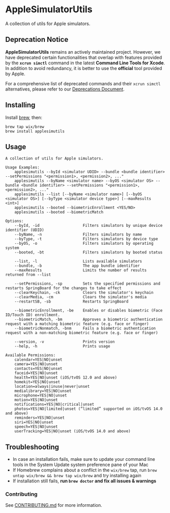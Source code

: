 # AppleSimulatorUtils
A collection of utils for Apple simulators.

## Deprecation Notice

**AppleSimulatorUtils** remains an actively maintained project.
However, we have deprecated certain functionalities that overlap with features provided by the **`xcrun simctl`** command in the latest **Command Line Tools for Xcode**. 
In addition to avoid redundancy, it is better to use the **official** tool provided by Apple.

For a comprehensive list of deprecated commands and their `xcrun simctl` alternatives, please refer to our [Deprecations Document](./DEPRECATIONS.md).


## Installing

Install [brew](https://brew.sh), then:

```shell
brew tap wix/brew
brew install applesimutils
```

## Usage

```
A collection of utils for Apple simulators.

Usage Examples:
    applesimutils --byId <simulator UDID> --bundle <bundle identifier> --setPermissions "<permission1>, <permission2>, ..."
    applesimutils --byName <simulator name> --byOS <simulator OS> --bundle <bundle identifier> --setPermissions "<permission1>, <permission2>, ..."
    applesimutils --list [--byName <simulator name>] [--byOS <simulator OS>] [--byType <simulator device type>] [--maxResults <int>]
    applesimutils --booted --biometricEnrollment <YES/NO>
    applesimutils --booted --biometricMatch

Options:
    --byId, -id                   Filters simulators by unique device identifier (UDID)
    --byName, -n                  Filters simulators by name
    --byType, -t                  Filters simulators by device type
    --byOS, -o                    Filters simulators by operating system
    --booted, -bt                 Filters simulators by booted status

    --list, -l                    Lists available simulators
    --bundle, -b                  The app bundle identifier
    --maxResults                  Limits the number of results returned from --list

    --setPermissions, -sp         Sets the specified permissions and restarts SpringBoard for the changes to take effect
    --clearKeychain, -ck          Clears the simulator's keychain
    --clearMedia, -cm             Clears the simulator's media
    --restartSB, -sb              Restarts SpringBoard

    --biometricEnrollment, -be    Enables or disables biometric (Face ID/Touch ID) enrollment.
    --biometricMatch, -bm         Approves a biometric authentication request with a matching biometric feature (e.g. face or finger)
    --biometricNonmatch, -bnm     Fails a biometric authentication request with a non-matching biometric feature (e.g. face or finger)

    --version, -v                 Prints version
    --help, -h                    Prints usage

Available Permissions:
    calendar=YES|NO|unset
    camera=YES|NO|unset
    contacts=YES|NO|unset
    faceid=YES|NO|unset
    health=YES|NO|unset (iOS/tvOS 12.0 and above)
    homekit=YES|NO|unset
    location=always|inuse|never|unset
    medialibrary=YES|NO|unset
    microphone=YES|NO|unset
    motion=YES|NO|unset
    notifications=YES|NO|critical|unset
    photos=YES|NO|limited|unset (“limited” supported on iOS/tvOS 14.0 and above)
    reminders=YES|NO|unset
    siri=YES|NO|unset
    speech=YES|NO|unset
    userTracking=YES|NO|unset (iOS/tvOS 14.0 and above)
```

## Troubleshooting

- In case an installation fails, make sure to update your command line tools in the System Update system preference pane of your Mac
- If Homebrew complains about a conflict in the `wix/brew` tap, run `brew untap wix/brew && brew tap wix/brew` and try installing again
- If installation still fails, **run `brew doctor` and fix all issues & warnings**

### Contributing

See [CONTRIBUTING.md](CONTRIBUTING.md) for more information.
